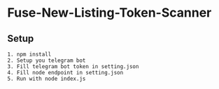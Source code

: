 # Fuse-New-Listing-Token-Scanner

## Setup
```
1. npm install
2. Setup you telegram bot
3. Fill telegram bot token in setting.json
4. Fill node endpoint in setting.json
5. Run with node index.js
```
